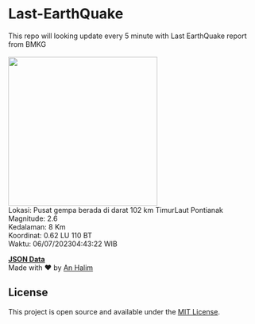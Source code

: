 # Last-EarthQuake
This repo will looking update every 5 minute with Last EarthQuake report from BMKG
<br>
<br>
<img src="https://static.bmkg.go.id/20230706044322.mmi.jpg" width="300"/>
<br>
Lokasi: Pusat gempa berada di darat 102 km TimurLaut Pontianak <br>
Magnitude: 2.6 <br>
Kedalaman: 8 Km <br>
Koordinat: 0.62 LU 110 BT <br>
Waktu: 06/07/202304:43:22 WIB <br>

<a href="./data/data.json">**JSON Data**</a>
<br>
Made with ❤️ by <a href="https://github.com/an-halim">An Halim</a>
## License

This project is open source and available under the [MIT License](LICENSE).
